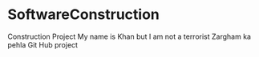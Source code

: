 # SoftwareConstruction
Construction Project 
My name is Khan but I am not a terrorist 
Zargham ka pehla Git Hub project 
